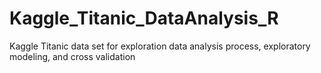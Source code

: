 # Kaggle_Titanic_DataAnalysis_R
Kaggle Titanic data set for exploration data analysis process, exploratory modeling, and cross validation

